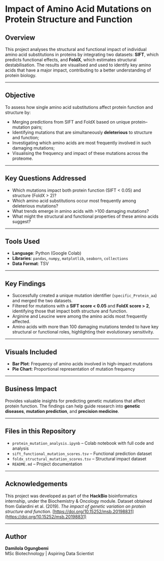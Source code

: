 # Impact of Amino Acid Mutations on Protein Structure and Function

## Overview
 This project analyses the structural and functional impact of individual amino acid substitutions in proteins by integrating two datasets: **SIFT**, which predicts functional effects, and **FoldX**, which estimates structural destabilisation. The results are visualised and used to identify key amino acids that have a major impact, contributing to a better understanding of protein biology.
 
---


## Objective
To assess how single amino acid substitutions affect protein function and structure by:
- Merging predictions from SIFT and FoldX based on unique protein–mutation pairs;
- Identifying mutations that are simultaneously **deleterious** to structure and function;
- Investigating which amino acids are most frequently involved in such damaging mutations;
- Visualising the frequency and impact of these mutations across the proteome.

---

## Key Questions Addressed
- Which mutations impact both protein function (SIFT < 0.05) and structure (FoldX > 2)?
- Which amino acid substitutions occur most frequently among deleterious mutations?
- What trends emerge in amino acids with >100 damaging mutations?
- What might the structural and functional properties of these amino acids suggest?

---

## Tools Used
- **Language**: Python (Google Colab)
- **Libraries**: `pandas`, `numpy`, `matplotlib`, `seaborn`, `collections`
- **Data Format**: TSV

---

## Key Findings
- Successfully created a unique mutation identifier (`specific_Protein_aa`) and merged the two datasets.
- Filtered for mutations with a **SIFT score < 0.05** and **FoldX score > 2**, identifying those that impact both structure and function.
- Arginine and Leucine were among the amino acids most frequently affected.
- Amino acids with more than 100 damaging mutations tended to have key structural or functional roles, highlighting their evolutionary sensitivity.

---

## Visuals Included
- **Bar Plot**: Frequency of amino acids involved in high-impact mutations
- **Pie Chart**: Proportional representation of mutation frequency

---

## Business Impact
Provides valuable insights for predicting genetic mutations that affect protein function. The findings can help guide research into **genetic diseases**, **mutation prediction**, and **precision medicine**. 

---

## Files in this Repository
- `protein_mutation_analysis.ipynb` – Colab notebook with full code and analysis
- `sift_functional_mutation_scores.tsv` – Functional prediction dataset
- `foldx_structural_mutation_scores.tsv` – Structural impact dataset
- `README.md` – Project documentation

---

## Acknowledgements
This project was developed as part of the **HackBio** bioinformatics internship, under the Biochemistry & Oncology module. 
Dataset obtained from Galardini et al. (2019). *The impact of genetic variation on protein structure and function*. [https://doi.org/10.15252/msb.20198831](https://doi.org/10.15252/msb.20198831)


---

## Author
**Damilola Ogungbemi**  
MSc Biotechnology | Aspiring Data Scientist

